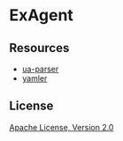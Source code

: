 # ExAgent

## Resources

- [ua-parser](https://github.com/tobie/ua-parser)
- [yamler](https://github.com/superbobry/yamler)

## License

[Apache License, Version 2.0](http://www.apache.org/licenses/LICENSE-2.0)
